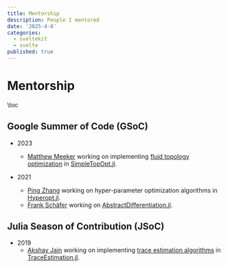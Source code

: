 ```yaml
---
title: Mentorship
description: People I mentored
date: '2025-4-8'
categories:
  - sveltekit
  - svelte
published: true
---
```


# Mentorship

\toc

## Google Summer of Code (GSoC)

- 2023
    - [Matthew Meeker](https://github.com/mjachi) working on implementing [fluid topology optimization](https://github.com/JuliaTopOpt/SimpleTopOpt.jl) in [SimpleTopOpt.jl](https://github.com/JuliaTopOpt/SimpleTopOpt.jl).

- 2021
    - [Ping Zhang](https://github.com/noilreed) working on hyper-parameter optimization algorithms in [Hyperopt.jl](https://github.com/baggepinnen/Hyperopt.jl).
    - [Frank Schäfer](https://frankschae.github.io) working on [AbstractDifferentiation.jl](https://github.com/JuliaDiff/AbstractDifferentiation.jl).

## Julia Season of Contribution (JSoC)

- 2019
    - [Akshay Jain](https://github.com/luca-aki) working on implementing [trace estimation algorithms](https://nextjournal.com/akshayjain) in [TraceEstimation.jl](https://github.com/luca-aki/TraceEstimation.jl).
